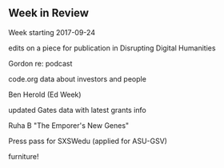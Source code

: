 ## Week in Review

Week starting 2017-09-24

edits on a piece for publication in Disrupting Digital Humanities

Gordon re: podcast

code.org data about investors and people

Ben Herold (Ed Week)

updated Gates data with latest grants info

Ruha B "The Emporer's New Genes"

Press pass for SXSWedu (applied for ASU-GSV)

furniture!

